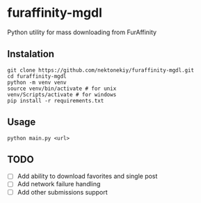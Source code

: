 # furaffinity-mgdl
Python utility for mass downloading from FurAffinity
## Instalation
```
git clone https://github.com/nektonekiy/furaffinity-mgdl.git
cd furaffinity-mgdl
python -m venv venv
source venv/bin/activate # for unix
venv/Scripts/activate # for windows
pip install -r requirements.txt
```
## Usage
```
python main.py <url>
```
## TODO
- [ ] Add ability to download favorites and single post
- [ ] Add network failure handling
- [ ] Add other submissions support
